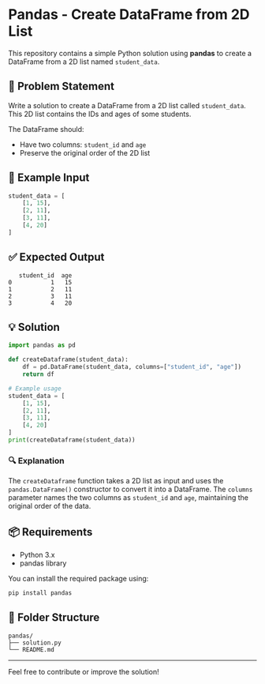 # Pandas - Create DataFrame from 2D List

This repository contains a simple Python solution using **pandas** to create a DataFrame from a 2D list named `student_data`.

## 📝 Problem Statement

Write a solution to create a DataFrame from a 2D list called `student_data`.  
This 2D list contains the IDs and ages of some students.

The DataFrame should:
- Have two columns: `student_id` and `age`
- Preserve the original order of the 2D list

## 📌 Example Input

```python
student_data = [
    [1, 15],
    [2, 11],
    [3, 11],
    [4, 20]
]
```

## ✅ Expected Output

```
   student_id  age
0           1   15
1           2   11
2           3   11
3           4   20
```

## 💡 Solution

```python
import pandas as pd

def createDataframe(student_data):
    df = pd.DataFrame(student_data, columns=["student_id", "age"])
    return df

# Example usage
student_data = [
    [1, 15],
    [2, 11],
    [3, 11],
    [4, 20]
]
print(createDataframe(student_data))
```

### 🔍 Explanation
The `createDataframe` function takes a 2D list as input and uses the `pandas.DataFrame()` constructor to convert it into a DataFrame. The `columns` parameter names the two columns as `student_id` and `age`, maintaining the original order of the data.

## 📦 Requirements

- Python 3.x
- pandas library

You can install the required package using:

```bash
pip install pandas
```

## 📁 Folder Structure

```
pandas/
├── solution.py
└── README.md
```

---

Feel free to contribute or improve the solution!

